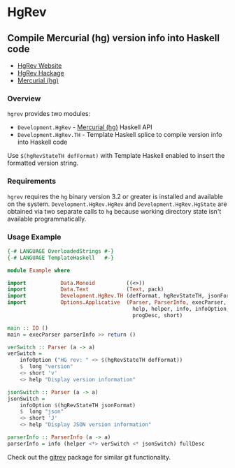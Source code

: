 # HgRev

## Compile Mercurial (hg) version info into Haskell code

- [HgRev Website](https://github.com/LukeHoersten/hgrev)
- [HgRev Hackage](https://hackage.haskell.org/package/hgrev)
- [Mercurial (hg)](https://mercurial.selenic.com)

### Overview

`hgrev` provides two modules:
- `Development.HgRev` -
  [Mercurial (hg)](https://mercurial.selenic.com) Haskell API
- `Development.HgRev.TH` - Template Haskell splice to compile version
  info into Haskell code

Use `$(hgRevStateTH defFormat)` with Template Haskell enabled to
insert the formatted version string.

### Requirements

`hgrev` requires the `hg` binary version 3.2 or greater is installed
and available on the system.  `Development.HgRev.HgRev` and
`Development.HgRev.HgState` are obtained via two separate calls to
`hg` because working directory state isn't available programmatically.

### Usage Example

```haskell
{-# LANGUAGE OverloadedStrings #-}
{-# LANGUAGE TemplateHaskell   #-}

module Example where

import           Data.Monoid          ((<>))
import           Data.Text            (Text, pack)
import           Development.HgRev.TH (defFormat, hgRevStateTH, jsonFormat)
import           Options.Applicative  (Parser, ParserInfo, execParser, fullDesc,
                                        help, helper, info, infoOption, long,
                                        progDesc, short)

main :: IO ()
main = execParser parserInfo >> return ()

verSwitch :: Parser (a -> a)
verSwitch =
    infoOption ("HG rev: " <> $(hgRevStateTH defFormat))
    $  long "version"
    <> short 'v'
    <> help "Display version information"

jsonSwitch :: Parser (a -> a)
jsonSwitch =
    infoOption $(hgRevStateTH jsonFormat)
    $  long "json"
    <> short 'J'
    <> help "Display JSON version information"

parserInfo :: ParserInfo (a -> a)
parserInfo = info (helper <*> verSwitch <* jsonSwitch) fullDesc
```

Check out the [gitrev](https://hackage.haskell.org/package/gitrev)
package for similar git functionality.
